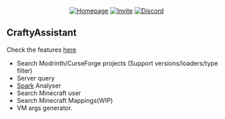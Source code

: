<!--suppress HtmlDeprecatedAttribute -->
<div align="center">
  
<!-- Shields -->
[Homepage]:https://img.shields.io/badge/-Home_Page-blueviolet.svg?logo=StarTrek&style=for-the-badge&logoColor=white
[Invite]:https://img.shields.io/badge/-Invite_Bot-5865F2.svg?logo=discord&style=for-the-badge&logoColor=white
[Discord]:https://img.shields.io/badge/-Discord-5865F2.svg?logo=livechat&style=for-the-badge&logoColor=white
<!-- Shields -->
[![Homepage]](https://crafty-assistant.vercel.app/)
[![Invite]](https://discord.com/api/oauth2/authorize?client_id=1122729387587018806&permissions=277025392640&scope=bot%20applications.commands)
[![Discord]](https://discord.gg/epx73XYzGj)
</div>

## CraftyAssistant
Check the features [here](https://crafty-assistant.vercel.app/guide)
- Search Modrinth/CurseForge projects (Support versions/loaders/type filter)
- Server query
- [Spark](https://github.com/lucko/spark) Analyser
- Search Minecraft user
- Search Minecraft Mappings(WIP)
- VM args generator.
